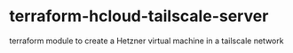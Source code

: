 # terraform-hcloud-tailscale-server
terraform module to create a Hetzner virtual machine in a tailscale network
